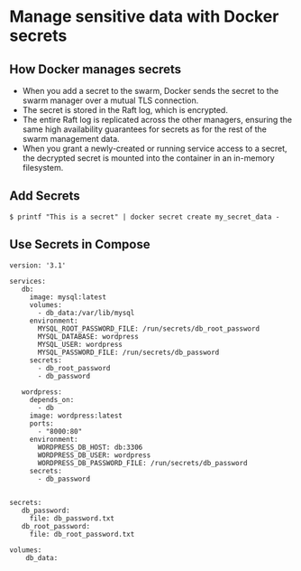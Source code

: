 # Manage sensitive data with Docker secrets
## How Docker manages secrets
- When you add a secret to the swarm, Docker sends the secret to the swarm manager over a mutual TLS connection. 
- The secret is stored in the Raft log, which is encrypted.
- The entire Raft log is replicated across the other managers, ensuring the same high availability guarantees for secrets as for the rest of the swarm management data.
- When you grant a newly-created or running service access to a secret, the decrypted secret is mounted into the container in an in-memory filesystem.
## Add Secrets
```
$ printf "This is a secret" | docker secret create my_secret_data -
```
## Use Secrets in Compose
```
version: '3.1'

services:
   db:
     image: mysql:latest
     volumes:
       - db_data:/var/lib/mysql
     environment:
       MYSQL_ROOT_PASSWORD_FILE: /run/secrets/db_root_password
       MYSQL_DATABASE: wordpress
       MYSQL_USER: wordpress
       MYSQL_PASSWORD_FILE: /run/secrets/db_password
     secrets:
       - db_root_password
       - db_password

   wordpress:
     depends_on:
       - db
     image: wordpress:latest
     ports:
       - "8000:80"
     environment:
       WORDPRESS_DB_HOST: db:3306
       WORDPRESS_DB_USER: wordpress
       WORDPRESS_DB_PASSWORD_FILE: /run/secrets/db_password
     secrets:
       - db_password


secrets:
   db_password:
     file: db_password.txt
   db_root_password:
     file: db_root_password.txt

volumes:
    db_data:
```
